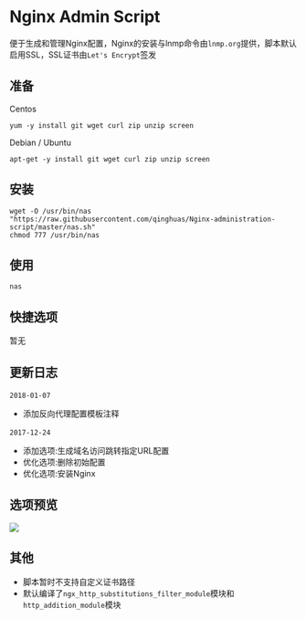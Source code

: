 # Nginx Admin Script
便于生成和管理Nginx配置，Nginx的安装与lnmp命令由`lnmp.org`提供，脚本默认启用SSL，SSL证书由`Let's Encrypt`签发

准备
---
Centos
```
yum -y install git wget curl zip unzip screen
```
Debian / Ubuntu
```
apt-get -y install git wget curl zip unzip screen
```

安装
---
```
wget -O /usr/bin/nas "https://raw.githubusercontent.com/qinghuas/Nginx-administration-script/master/nas.sh"
chmod 777 /usr/bin/nas
```

使用
---
```
nas
```

快捷选项
---
暂无

更新日志
---
`2018-01-07`  
- 添加反向代理配置模板注释

`2017-12-24`  
- 添加选项:生成域名访问跳转指定URL配置
- 优化选项:删除初始配置
- 优化选项:安装Nginx

选项预览
---
![](https://raw.githubusercontent.com/qinghuas/Nginx-Admin-Script/master/nas-1.4.png)

其他
---
- 脚本暂时不支持自定义证书路径
- 默认编译了`ngx_http_substitutions_filter_module`模块和`http_addition_module`模块
